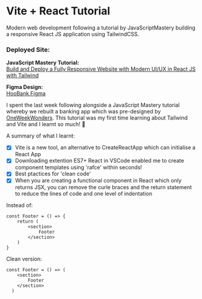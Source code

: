 # Vite + React Tutorial

Modern web development following a tutorial by JavaScriptMastery building a responsive React JS application using TailwindCSS.

### Deployed Site:

**JavaScript Mastery Tutorial:**  
[Build and Deploy a Fully Responsive Website with Modern UI/UX in React JS with Tailwind](https://www.youtube.com/watch?v=_oO4Qi5aVZs)  

**Figma Design:**  
[HooBank Figma](https://www.figma.com/file/bUGIPys15E78w9bs1l4tgS/HooBank?type=design&node-id=310-485)


I spent the last week following alongside a JavaScript Mastery tutorial whereby we rebuilt a banking app which was pre-designed by [OneWeekWonders](https://www.oneweekwonders.com/). This tutorial was my first time learning about Tailwind and Vite and I learnt so much! 🧠 

A summary of what I learnt: 
- [x] Vite is a new tool, an alternative to CreateReactApp which can initialise a React App
- [x] Downloading extention ES7+ React in VSCode enabled me to create component templates using 'rafce' within seconds!
- [x] Best ptactices for 'clean code'
- [x] When you are creating a functional component in React which only returns JSX, you can remove the curle braces and the return statement to reduce the lines of code and one level of indentation

Instead of:
```
const Footer = () => {
    return (
        <section>
            Footer
        </section>
    )
}
```

Clean version:
```
const Footer = () => (
    <section>
        Footer
    </section>
  )
```